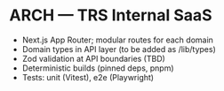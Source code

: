 # ARCH — TRS Internal SaaS

- Next.js App Router; modular routes for each domain
- Domain types in API layer (to be added as /lib/types)
- Zod validation at API boundaries (TBD)
- Deterministic builds (pinned deps, pnpm)
- Tests: unit (Vitest), e2e (Playwright)
